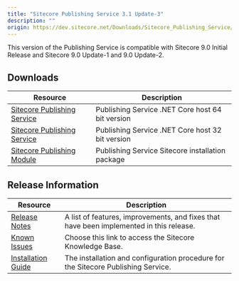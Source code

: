 ```yaml
---
title: "Sitecore Publishing Service 3.1 Update-3"
description: ""
origin: https://dev.sitecore.net/Downloads/Sitecore_Publishing_Service/31/Sitecore_Publishing_Service_31_Update3.aspx
---
```


This version of the Publishing Service is compatible with Sitecore 9.0 Initial Release and Sitecore 9.0 Update-1 and 9.0 Update-2.

## Downloads

 | Resource | Description |
 | --- | --- |
 | [Sitecore Publishing Service](https://scdp.blob.core.windows.net/downloads/Sitecore%20Publishing%20Service/31/Sitecore%20Publishing%20Service%2031%20Update3/Secure/Sitecore%20Publishing%20Service%203.1.3%20rev.%20190424-x64.zip) | Publishing Service .NET Core host 64 bit version |
 | [Sitecore Publishing Service](https://scdp.blob.core.windows.net/downloads/Sitecore%20Publishing%20Service/31/Sitecore%20Publishing%20Service%2031%20Update3/Secure/Sitecore%20Publishing%20Service%203.1.3%20rev.%20190424.zip) | Publishing Service .NET Core host 32 bit version |
 | [Sitecore Publishing Module](https://scdp.blob.core.windows.net/downloads/Sitecore%20Publishing%20Service/31/Sitecore%20Publishing%20Service%2031%20Update3/Secure/Sitecore%20Publishing%20Module%203.1.3%20rev.%20190424.zip) | Publishing Service Sitecore installation package |

## Release Information

 | Resource | Description |
 | --- | --- |
 | [Release Notes](/downloads/Sitecore_Publishing_Service/31/Sitecore_Publishing_Service_31_Update3/Release_Notes) | A list of features, improvements, and fixes that have been implemented in this release. |
 | [Known Issues](https://kb.sitecore.net/articles/431510) | Choose this link to access the Sitecore Knowledge Base. |
 | [Installation Guide](https://scdp.blob.core.windows.net/downloads/Sitecore%20Publishing%20Service/31/Sitecore%20Publishing%20Service%2031%20Update3/Secure/Publishing-Service-Installation-and-Configuration-Guide-313.pdf) | The installation and configuration procedure for the Sitecore Publishing Service. |